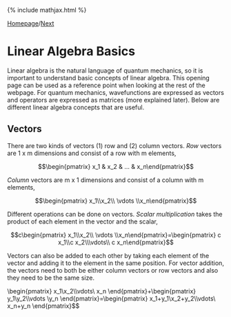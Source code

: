 {% include mathjax.html %}

[Homepage](/README.md)/[Next](Quantum_ideas.md)

# Linear Algebra Basics

Linear algebra is the natural language of quantum mechanics, so it is important to understand basic concepts of linear algebra. This opening page can be used as a reference point when looking at the rest of the webpage. For quantum mechanics, wavefunctions are expressed as vectors and operators are expressed as matrices (more explained later). Below are different linear algebra concepts that are useful.

## Vectors

There are two kinds of vectors (1) row and (2) column vectors. *Row* vectors are 1 x m dimensions and consist of a row with m elements,

$$\begin{pmatrix} x_1 & x_2 & ... & x_n\end{pmatrix}$$

*Column* vectors are m x 1 dimensions and consist of a column with m elements, 

$$\begin{pmatrix} x_1\\x_2\\ \vdots \\x_n\end{pmatrix}$$

Different operations can be done on vectors. *Scalar multiplication* takes the product of each element in the vector and the scalar, 

$$c\begin{pmatrix} x_1\\x_2\\ \vdots \\x_n\end{pmatrix}=\begin{pmatrix} c x_1\\c x_2\\\vdots\\ c x_n\end{pmatrix}$$

Vectors can also be added to each other by taking each element of the vector and adding it to the element in the same position. For vector addition, the vectors need to both be either column vectors or row vectors and also they need to be the same size.

\begin{pmatrix} x_1\\x_2\\\vdots\\ x_n
\end{pmatrix}+\begin{pmatrix} y_1\\y_2\\\vdots \\y_n
\end{pmatrix}=\begin{pmatrix} x_1+y_1\\x_2+y_2\\\vdots\\ x_n+y_n
\end{pmatrix}$$

